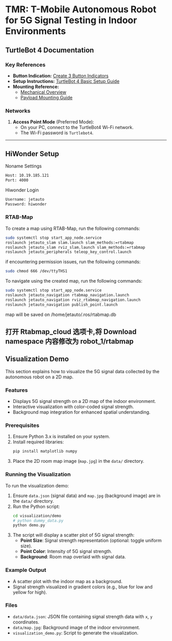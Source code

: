 # TMR: T-Mobile Autonomous Robot for 5G Signal Testing in Indoor Environments

## TurtleBot 4 Documentation

### Key References
- **Button Indication:** [Create 3 Button Indicators](https://iroboteducation.github.io/create3_docs/hw/face/)
- **Setup Instructions:** [TurtleBot 4 Basic Setup Guide](https://turtlebot.github.io/turtlebot4-user-manual/setup/basic.html)
- **Mounting Reference:**
  - [Mechanical Overview](https://iroboteducation.github.io/create3_docs/hw/mechanical/)
  - [Payload Mounting Guide](https://turtlebot.github.io/turtlebot4-user-manual/mechanical/payloads.html)

### Networks
1. **Access Point Mode** (Preferred Mode):  
   - On your PC, connect to the TurtleBot4 Wi-Fi network.  
   - The Wi-Fi password is `Turtlebot4`.

---

## HiWonder Setup

Noname Settings
```bash
Host: 10.19.185.121
Port: 4000
```

Hiwonder Login
```bash
Username: jetauto
Password: hiwonder
```

### RTAB-Map
To create a map using RTAB-Map, run the following commands:

```bash
sudo systemctl stop start_app_node.service
roslaunch jetauto_slam slam.launch slam_methods:=rtabmap
roslaunch jetauto_slam rviz_slam.launch slam_methods:=rtabmap
roslaunch jetauto_peripherals teleop_key_control.launch
```

if encountering permission issues, run the following commands:

```bash
sudo chmod 666 /dev/ttyTHS1
```

To navigate using the created map, run the following commands:

```bash
sudo systemctl stop start_app_node.service
roslaunch jetauto_navigation rtabmap_navigation.launch
roslaunch jetauto_navigation rviz_rtabmap_navigation.launch
roslaunch jetauto_navigation publish_point.launch
```
map will be saved on /home/jetauto/.ros/rtabmap.db

打开 Rtabmap_cloud 选项卡,将 Download namespace 内容修改为 robot_1/rtabmap
---

## Visualization Demo

This section explains how to visualize the 5G signal data collected by the autonomous robot on a 2D map.

### Features
- Displays 5G signal strength on a 2D map of the indoor environment.
- Interactive visualization with color-coded signal strength.
- Background map integration for enhanced spatial understanding.

### Prerequisites
1. Ensure Python 3.x is installed on your system.
2. Install required libraries:
   ```bash
   pip install matplotlib numpy
   ```
3. Place the 2D room map image (`map.jpg`) in the `data/` directory.

### Running the Visualization
To run the visualization demo:

1. Ensure `data.json` (signal data) and `map.jpg` (background image) are in the `data/` directory.
2. Run the Python script:
   ```bash
   cd visualization/demo
   # python dummy_data.py
   python demo.py
   ```
3. The script will display a scatter plot of 5G signal strength:
   - **Point Size**: Signal strength representation (optional: toggle uniform size).
   - **Point Color**: Intensity of 5G signal strength.
   - **Background**: Room map overlaid with signal data.

### Example Output
- A scatter plot with the indoor map as a background.
- Signal strength visualized in gradient colors (e.g., blue for low and yellow for high).

### Files
- `data/data.json`: JSON file containing signal strength data with `x`, `y` coordinates.
- `data/map.jpg`: Background image of the indoor environment.
- `visualization_demo.py`: Script to generate the visualization.


